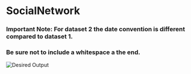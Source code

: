 # SocialNetwork

### Important Note: For dataset 2 the date convention is different compared to dataset 1.
### Be sure not to include a whitespace a the end.

![Desired Output](https://github.com/chrisWyble/SocialNetwork-master/blob/master/SocialNetworkViz.gif)
